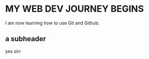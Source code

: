 # MY WEB DEV JOURNEY BEGINS

I am now learning how to use Git and Github.
 ## a subheader
 yes sirr
 